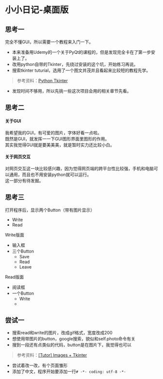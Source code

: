 # 小小日记-桌面版

## 思考一

完全不懂GUI，所以需要一个教程来入门一下。  
- 本来准备用Udemy的一个关于PyQt的课程的，但是发现完全卡在了第一步安装上了。
- 改用python自带的Tkinter，先绕过安装的这个坑，开始练习再说。
- 搜索tkinter tuturial，选用了一个图文并茂并且看起来比较短的教程先学。
> 参考资料：[Python Tkinter](http://www.python-course.eu/python_tkinter.php)
- 发现时间不够用，所以先挑一些这次项目会用的相关章节先看。

## 思考二
#### 关于GUI
我希望我的GUI，有可爱的图片，字体好看一点啦。  
既然是GUI，就发挥一一下GUI图形界面里图形的作用。  
其实我觉得GUI就是要美美美，就是暂时实力还比较小白。

#### 关于网页交互
对网页交互这一块比较感兴趣，因为觉得网页端的跨平台性比较强，手机和电脑可以通用，而且也不用安装python就可以运行。  
这一部分有待发掘。

## 思考三
打开程序后，显示两个Button（带有图片显示）
- Write
- Read

Write版面
- 输入框
- 三个Button
    - Save
    - Read
    - Leave
    
Read版面
- 阅读框
- 一个Button
    - Write
    - 

## 尝试一
- 搜索read和write的图片，改成gif格式，宽度改成200
- 想使用带图片的button，google搜索，貌似和self.photo命令有关
- 搜到一段还有点类似的代码，button是在图片下，我觉得也可以
> 参考资料：[[Tutor] Images + Tkinter](https://mail.python.org/pipermail/tutor/2002-November/018610.html)
- 尝试着改一改，有个页面雏形
- 添加了中文，程序开始要添加一行```# -*- coding: utf-8 -*-```
